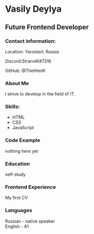 # Vasily Deylya
## Future Frontend Developer

### Contact information:
Location: Yaroslavl, Russia

Discord:StranniK#7316

GitHub: @TheHimiK

### About Me

I strive to develop in the field of IT.

### Skills:
<ul>
  <li>HTML</li>
  <li>CSS</li>
  <li>JavaScript</li>
  </ul>
  
### Code Example

nothing here yet
### Education
  self-study
  
### Frontend Experience
My first CV

### Languages
Russian - native speaker <br>
English - A1
